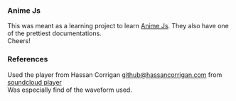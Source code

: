 ### Anime Js

This was meant as a learning project to learn [Anime Js](https://animejs.com/).
They also have one of the prettiest documentations.\
Cheers!



### References

Used the player from Hassan Corrigan <github@hassancorrigan.com> from [soundcloud player](https://github.com/HassanCorrigan/soundcloud-player)\
Was especially find of the waveform used.

